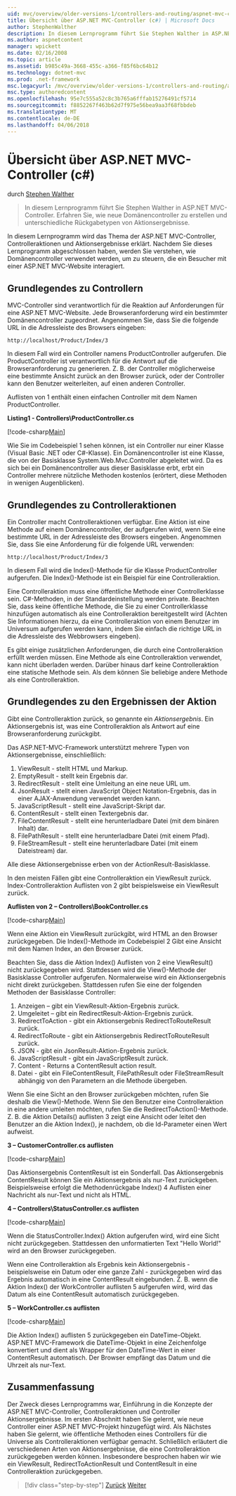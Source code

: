 ```yaml
---
uid: mvc/overview/older-versions-1/controllers-and-routing/aspnet-mvc-controllers-overview-cs
title: Übersicht über ASP.NET MVC-Controller (c#) | Microsoft Docs
author: StephenWalther
description: In diesem Lernprogramm führt Sie Stephen Walther in ASP.NET MVC-Controller. Erfahren Sie, wie zum Erstellen von neuen Controller und Aktion Res verschiedene Datentypen zurückgeben...
ms.author: aspnetcontent
manager: wpickett
ms.date: 02/16/2008
ms.topic: article
ms.assetid: b985c49a-3668-455c-a366-f85f6bc64b12
ms.technology: dotnet-mvc
ms.prod: .net-framework
msc.legacyurl: /mvc/overview/older-versions-1/controllers-and-routing/aspnet-mvc-controllers-overview-cs
msc.type: authoredcontent
ms.openlocfilehash: 95e7c555a52c8c3b765a6fffab15276491cf5714
ms.sourcegitcommit: f8852267f463b62d7f975e56bea9aa3f68fbbdeb
ms.translationtype: MT
ms.contentlocale: de-DE
ms.lasthandoff: 04/06/2018
---
```

<a name="aspnet-mvc-controller-overview-c"></a>Übersicht über ASP.NET MVC-Controller (c#)
====================
durch [Stephen Walther](https://github.com/StephenWalther)

> In diesem Lernprogramm führt Sie Stephen Walther in ASP.NET MVC-Controller. Erfahren Sie, wie neue Domänencontroller zu erstellen und unterschiedliche Rückgabetypen von Aktionsergebnisse.


In diesem Lernprogramm wird das Thema der ASP.NET MVC-Controller, Controlleraktionen und Aktionsergebnisse erklärt. Nachdem Sie dieses Lernprogramm abgeschlossen haben, werden Sie verstehen, wie Domänencontroller verwendet werden, um zu steuern, die ein Besucher mit einer ASP.NET MVC-Website interagiert.

## <a name="understanding-controllers"></a>Grundlegendes zu Controllern

MVC-Controller sind verantwortlich für die Reaktion auf Anforderungen für eine ASP.NET MVC-Website. Jede Browseranforderung wird ein bestimmter Domänencontroller zugeordnet. Angenommen Sie, dass Sie die folgende URL in die Adressleiste des Browsers eingeben:

`http://localhost/Product/Index/3`

In diesem Fall wird ein Controller namens ProductController aufgerufen. Die ProductController ist verantwortlich für die Antwort auf die Browseranforderung zu generieren. Z. B. der Controller möglicherweise eine bestimmte Ansicht zurück an den Browser zurück, oder der Controller kann den Benutzer weiterleiten, auf einen anderen Controller.

Auflisten von 1 enthält einen einfachen Controller mit dem Namen ProductController.

**Listing1 - Controllers\ProductController.cs**

[!code-csharp[Main](aspnet-mvc-controllers-overview-cs/samples/sample1.cs)]

Wie Sie im Codebeispiel 1 sehen können, ist ein Controller nur einer Klasse (Visual Basic .NET oder C#-Klasse). Ein Domänencontroller ist eine Klasse, die von der Basisklasse System.Web.Mvc.Controller abgeleitet wird. Da es sich bei ein Domänencontroller aus dieser Basisklasse erbt, erbt ein Controller mehrere nützliche Methoden kostenlos (erörtert, diese Methoden in wenigen Augenblicken).

## <a name="understanding-controller-actions"></a>Grundlegendes zu Controlleraktionen

Ein Controller macht Controlleraktionen verfügbar. Eine Aktion ist eine Methode auf einem Domänencontroller, der aufgerufen wird, wenn Sie eine bestimmte URL in der Adressleiste des Browsers eingeben. Angenommen Sie, dass Sie eine Anforderung für die folgende URL verwenden:

`http://localhost/Product/Index/3`

In diesem Fall wird die Index()-Methode für die Klasse ProductController aufgerufen. Die Index()-Methode ist ein Beispiel für eine Controlleraktion.

Eine Controlleraktion muss eine öffentliche Methode einer Controllerklasse sein. C#-Methoden, in der Standardeinstellung werden private. Beachten Sie, dass keine öffentliche Methode, die Sie zu einer Controllerklasse hinzufügen automatisch als eine Controlleraktion bereitgestellt wird (Achten Sie Informationen hierzu, da eine Controlleraktion von einem Benutzer im Universum aufgerufen werden kann, indem Sie einfach die richtige URL in die Adressleiste des Webbrowsers eingeben).

Es gibt einige zusätzlichen Anforderungen, die durch eine Controlleraktion erfüllt werden müssen. Eine Methode als eine Controlleraktion verwendet, kann nicht überladen werden. Darüber hinaus darf keine Controlleraktion eine statische Methode sein. Als dem können Sie beliebige andere Methode als eine Controlleraktion.

## <a name="understanding-action-results"></a>Grundlegendes zu den Ergebnissen der Aktion

Gibt eine Controlleraktion zurück, so genannte ein *Aktionsergebnis*. Ein Aktionsergebnis ist, was eine Controlleraktion als Antwort auf eine Browseranforderung zurückgibt.

Das ASP.NET-MVC-Framework unterstützt mehrere Typen von Aktionsergebnisse, einschließlich:

1. ViewResult - stellt HTML und Markup.
2. EmptyResult - stellt kein Ergebnis dar.
3. RedirectResult - stellt eine Umleitung an eine neue URL um.
4. JsonResult - stellt einen JavaScript Object Notation-Ergebnis, das in einer AJAX-Anwendung verwendet werden kann.
5. JavaScriptResult - stellt eine JavaScript-Skript dar.
6. ContentResult - stellt einen Textergebnis dar.
7. FileContentResult - stellt eine herunterladbare Datei (mit dem binären Inhalt) dar.
8. FilePathResult - stellt eine herunterladbare Datei (mit einem Pfad).
9. FileStreamResult - stellt eine herunterladbare Datei (mit einem Dateistream) dar.

Alle diese Aktionsergebnisse erben von der ActionResult-Basisklasse.

In den meisten Fällen gibt eine Controlleraktion ein ViewResult zurück. Index-Controlleraktion Auflisten von 2 gibt beispielsweise ein ViewResult zurück.

**Auflisten von 2 – Controllers\BookController.cs**

[!code-csharp[Main](aspnet-mvc-controllers-overview-cs/samples/sample2.cs)]

Wenn eine Aktion ein ViewResult zurückgibt, wird HTML an den Browser zurückgegeben. Die Index()-Methode im Codebeispiel 2 Gibt eine Ansicht mit dem Namen Index, an den Browser zurück.

Beachten Sie, dass die Aktion Index() Auflisten von 2 eine ViewResult() nicht zurückgegeben wird. Stattdessen wird die View()-Methode der Basisklasse Controller aufgerufen. Normalerweise wird ein Aktionsergebnis nicht direkt zurückgeben. Stattdessen rufen Sie eine der folgenden Methoden der Basisklasse Controller:

1. Anzeigen – gibt ein ViewResult-Aktion-Ergebnis zurück.
2. Umgeleitet – gibt ein RedirectResult-Aktion-Ergebnis zurück.
3. RedirectToAction - gibt ein Aktionsergebnis RedirectToRouteResult zurück.
4. RedirectToRoute - gibt ein Aktionsergebnis RedirectToRouteResult zurück.
5. JSON - gibt ein JsonResult-Aktion-Ergebnis zurück.
6. JavaScriptResult - gibt ein JavaScriptResult zurück.
7. Content - Returns a ContentResult action result.
8. Datei - gibt ein FileContentResult, FilePathResult oder FileStreamResult abhängig von den Parametern an die Methode übergeben.

Wenn Sie eine Sicht an den Browser zurückgeben möchten, rufen Sie deshalb die View()-Methode. Wenn Sie den Benutzer eine Controlleraktion in eine andere umleiten möchten, rufen Sie die RedirectToAction()-Methode. Z. B. die Aktion Details() auflisten 3 zeigt eine Ansicht oder leitet den Benutzer an die Aktion Index(), je nachdem, ob die Id-Parameter einen Wert aufweist.

**3 – CustomerController.cs auflisten**

[!code-csharp[Main](aspnet-mvc-controllers-overview-cs/samples/sample3.cs)]

Das Aktionsergebnis ContentResult ist ein Sonderfall. Das Aktionsergebnis ContentResult können Sie ein Aktionsergebnis als nur-Text zurückgeben. Beispielsweise erfolgt die Methodenrückgabe Index() 4 Auflisten einer Nachricht als nur-Text und nicht als HTML.

**4 – Controllers\StatusController.cs auflisten**

[!code-csharp[Main](aspnet-mvc-controllers-overview-cs/samples/sample4.cs)]

Wenn die StatusController.Index() Aktion aufgerufen wird, wird eine Sicht nicht zurückgegeben. Stattdessen den unformatierten Text "Hello World!" wird an den Browser zurückgegeben.

Wenn eine Controlleraktion als Ergebnis kein Aktionsergebnis - beispielsweise ein Datum oder eine ganze Zahl - zurückgegeben wird das Ergebnis automatisch in eine ContentResult eingebunden. Z. B. wenn die Aktion Index() der WorkController auflisten 5 aufgerufen wird, wird das Datum als eine ContentResult automatisch zurückgegeben.

**5 – WorkController.cs auflisten**

[!code-csharp[Main](aspnet-mvc-controllers-overview-cs/samples/sample5.cs)]

Die Aktion Index() auflisten 5 zurückgegeben ein DateTime-Objekt. ASP.NET MVC-Framework die DateTime-Objekt in eine Zeichenfolge konvertiert und dient als Wrapper für den DateTime-Wert in einer ContentResult automatisch. Der Browser empfängt das Datum und die Uhrzeit als nur-Text.

## <a name="summary"></a>Zusammenfassung

Der Zweck dieses Lernprogramms war, Einführung in die Konzepte der ASP.NET MVC-Controller, Controlleraktionen und Controller Aktionsergebnisse. Im ersten Abschnitt haben Sie gelernt, wie neue Controller einer ASP.NET MVC-Projekt hinzugefügt wird. Als Nächstes haben Sie gelernt, wie öffentliche Methoden eines Controllers für die Universe als Controlleraktionen verfügbar gemacht. Schließlich erläutert die verschiedenen Arten von Aktionsergebnisse, die eine Controlleraktion zurückgegeben werden können. Insbesondere besprochen haben wir wie ein ViewResult, RedirectToActionResult und ContentResult in eine Controlleraktion zurückgegeben.

> [!div class="step-by-step"]
> [Zurück](creating-an-action-vb.md)
> [Weiter](creating-custom-routes-cs.md)
